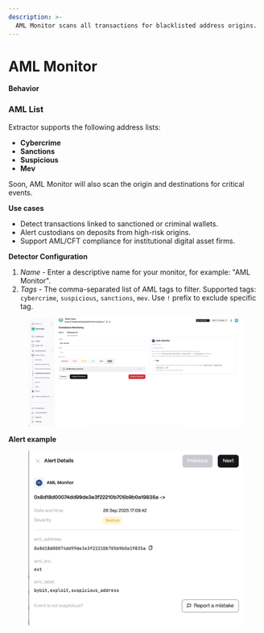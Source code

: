 ```yaml
---
description: >-
  AML Monitor scans all transactions for blacklisted address origins.
---
```


# AML Monitor

**Behavior**

### AML List

Extractor supports the following address lists:

* **Cybercrime**
* **Sanctions**
* **Suspicious**
* **Mev**

Soon, AML Monitor will also scan the origin and destinations for critical events.

**Use cases**

* Detect transactions linked to sanctioned or criminal wallets.
* Alert custodians on deposits from high-risk origins.
* Support AML/CFT compliance for institutional digital asset firms.


**Detector Configuration**  
1. *Name* - Enter a descriptive name for your monitor, for example: "AML Monitor".
2. *Tags* - The comma-separated list of AML tags to filter. Supported tags: ```cybercrime```, ```suspicious```, ```sanctions```, ```mev```. Use ```!``` prefix to exclude specific tag.
<figure><img src="../../.gitbook/assets/aml_faq.png" alt=""><figcaption></figcaption></figure>

**Alert example**
<figure><img src="../../.gitbook/assets/aml_alert.png" alt=""><figcaption></figcaption></figure>